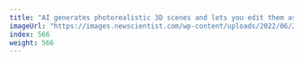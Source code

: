 ```yaml
---
title: "AI generates photorealistic 3D scenes and lets you edit them as well"
imageUrl: "https://images.newscientist.com/wp-content/uploads/2022/06/22124400/SEI_110949917.jpg?width=600"
index: 566
weight: 566
---
```

